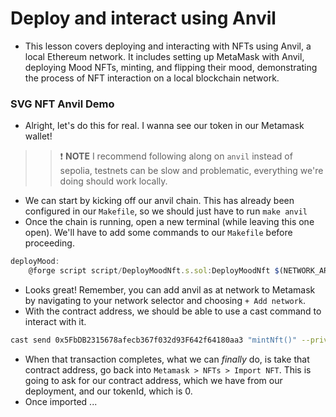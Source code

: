 # Deploy and interact using Anvil
- This lesson covers deploying and interacting with NFTs using Anvil, a local Ethereum network. It includes setting up MetaMask with Anvil, deploying Mood NFTs, minting, and flipping their mood, demonstrating the process of NFT interaction on a local blockchain network.

### SVG NFT Anvil Demo
- Alright, let's do this for real. I wanna see our token in our Metamask wallet!

>>❗ **NOTE** I recommend following along on `anvil` instead of sepolia, testnets can be slow and problematic, everything we're doing should work locally.

- We can start by kicking off our anvil chain. This has already been configured in our `Makefile`, so we should just have to run `make anvil`
- Once the chain is running, open a new terminal (while leaving this one open). We'll have to add some commands to our `Makefile` before proceeding.

```js
deployMood:
	@forge script script/DeployMoodNft.s.sol:DeployMoodNft $(NETWORK_ARGS)
```

- Looks great! Remember, you can add anvil as at network to Metamask by navigating to your network selector and choosing `+ Add network`.
- With the contract address, we should be able to use a cast command to interact with it.

```bash
cast send 0x5FbDB2315678afecb367f032d93F642f64180aa3 "mintNft()" --private-key ac0974bec39a17e36ba4a6b4d238ff944bacb478cbed5efcae784d7bf4f2ff80 --rpc-url http://localhost:8545
```

- When that transaction completes, what we can _finally_ do, is take that contract address, go back into `Metamask > NFTs > Import NFT`. This is going to ask for our contract address, which we have from our deployment, and our tokenId, which is 0.
- Once imported ...
